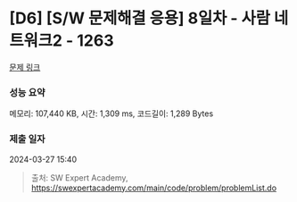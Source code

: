 # [D6] [S/W 문제해결 응용] 8일차 - 사람 네트워크2 - 1263 

[문제 링크](https://swexpertacademy.com/main/code/problem/problemDetail.do?contestProbId=AV18P2B6Iu8CFAZN) 

### 성능 요약

메모리: 107,440 KB, 시간: 1,309 ms, 코드길이: 1,289 Bytes

### 제출 일자

2024-03-27 15:40



> 출처: SW Expert Academy, https://swexpertacademy.com/main/code/problem/problemList.do